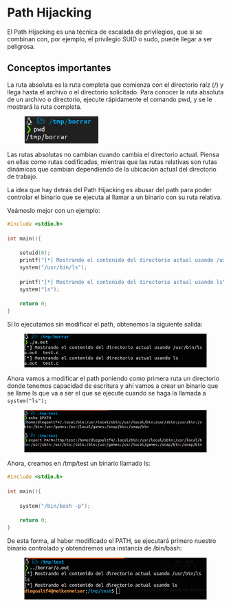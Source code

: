 # Path Hijacking

El Path Hijacking es una técnica de escalada de privilegios, que si se combinan con, por ejemplo, el privilegio SUID o sudo, puede llegar a ser peligrosa.

## Conceptos importantes

La ruta absoluta es la ruta completa que comienza con el directorio raíz (/) y llega hasta el archivo o el directorio solicitado. Para conocer la ruta absoluta de un archivo o directorio, ejecute rápidamente el comando pwd, y se le mostrará la ruta completa.

<figure><img src="../../../.gitbook/assets/image (8).png" alt=""><figcaption></figcaption></figure>

Las rutas absolutas no cambian cuando cambia el directorio actual. Piensa en ellas como rutas codificadas, mientras que las rutas relativas son rutas dinámicas que cambian dependiendo de la ubicación actual del directorio de trabajo.

La idea que hay detrás del Path Hijacking es abusar del path para poder controlar el binario que se ejecuta al llamar a un binario con su ruta relativa.

Veámoslo mejor con un ejemplo:

```c
#include <stdio.h>

int main(){

    setuid(0);
    printf("[*] Mostrando el contenido del directorio actual usando /usr/bin/ls\n");
    system("/usr/bin/ls");

    printf("[*] Mostrando el contenido del directorio actual usando ls\n");
    system("ls");

    return 0;
}

```

Si lo ejecutamos sin modificar el path, obtenemos la siguiente salida:

<figure><img src="../../../.gitbook/assets/image (18).png" alt=""><figcaption></figcaption></figure>

Ahora vamos a modificar el path poniendo como primera ruta un directorio donde tenemos capacidad de escritura y ahí vamos a crear un binario que se llame ls que va a ser el que se ejecute cuando se haga la llamada a `system("ls");`

<figure><img src="../../../.gitbook/assets/image (1) (3).png" alt=""><figcaption></figcaption></figure>

Ahora, creamos en /tmp/test un binario llamado ls:

```c
#include <stdio.h>

int main(){

    system("/bin/bash -p");

    return 0;
}
```

De esta forma, al haber modificado el PATH, se ejecutará primero nuestro binario controlado y obtendremos una instancia de /bin/bash:

<figure><img src="../../../.gitbook/assets/image (2) (2).png" alt=""><figcaption></figcaption></figure>

